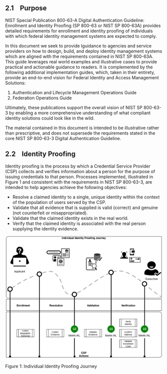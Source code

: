 ## 2.1    Purpose

NIST Special Publication 800-63-A Digital Authentication Guideline: Enrollment and Identity Proofing (SP 800-63 or NIST SP 800-63A) provides detailed requirements for enrollment and identity proofing of individuals with which federal identity management systems are expected to comply.

In this document we seek to provide Iguidance to agencies and service providers on how to design, build, and deploy identity management systems which are aligned with the requirements contained in NIST SP 800-63A. This guide leverages real world examples and illustrative cases to provide practical and actionable guidance to readers. It is complemented by the following additional implementation guides, which, taken in their entirety, provide an end-to-end vision for Federal Identity and Access Management Solutions:

1. Authentication and Lifecycle Management Operations Guide
1. Federation Operations Guide

Ultimately, these publications support the overall vision of NIST SP 800-63-3 by enabling a more comprehensive understanding of what compliant identity solutions could look like in the wild.

The material contained in this document is intended to be illustrative rather than prescriptive, and does not supersede the requirements stated in the core NIST SP 800-63-3 Digital Authentication Guideline. 

## 2.2    Identity Proofing

Identity proofing is the process by which a Credential Service Provider (CSP) collects and verifies information about a person for the purpose of issuing credentials to that person. Processes implemented, illustrated in Figure 1 and consistent with the requirements in NIST SP 800-63-3, are intended to help agencies achieve the following objectives:

- Resolve a claimed identity to a single, unique identity within the context of the population of users served by the CSP.
- Validate that all evidence that is supplied is valid (correct) and genuine (not counterfeit or misappropriated).
- Validate that the claimed identity exists in the real world.
- Verify that the claimed identity is associated with the real person supplying the identity evidence.
  
![Figure 1: Individual Identity Proofing Journey](figure-1-individual-identity-proofing-journey.png)

Figure 1: Individual Identity Proofing Journey
